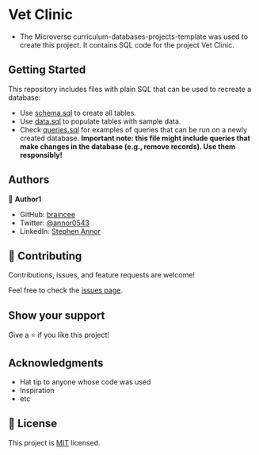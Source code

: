 # Vet Clinic

- The Microverse curriculum-databases-projects-template was used to create this project. It contains SQL code for the project Vet Clinic.

## Getting Started

This repository includes files with plain SQL that can be used to recreate a database:

- Use [schema.sql](./schema.sql) to create all tables.
- Use [data.sql](./data.sql) to populate tables with sample data.
- Check [queries.sql](./queries.sql) for examples of queries that can be run on a newly created database. **Important note: this file might include queries that make changes in the database (e.g., remove records). Use them responsibly!**


## Authors

👤 **Author1**

- GitHub: [braincee](https://github.com/braincee)
- Twitter: [@annor0543](https://twitter.com/annor0543)
- LinkedIn: [Stephen Annor](https://www.linkedin.com/in/stephen-annor/)


## 🤝 Contributing

Contributions, issues, and feature requests are welcome!

Feel free to check the [issues page](https://github.com/braincee/Vet-Clinic-Database/issues).

## Show your support

Give a ⭐️ if you like this project!

## Acknowledgments

- Hat tip to anyone whose code was used
- Inspiration
- etc

## 📝 License

This project is [MIT](./MIT.md) licensed.
